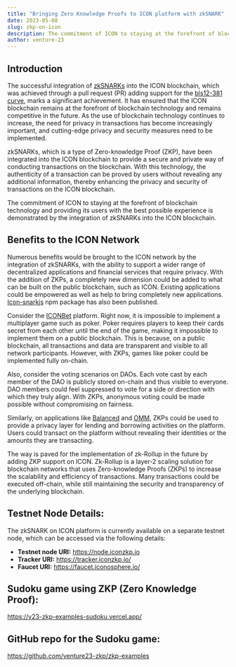 ```yaml
---
title: "Bringing Zero Knowledge Proofs to ICON platform with zkSNARK"
date: 2023-05-08
slug: zkp-on-icon
description: The commitment of ICON to staying at the forefront of blockchain technology and providing its users with the best possible experience is demonstrated by the integration of zkSNARKs into the ICON blockchain.
author: venture-23
---
```

## Introduction
The successful integration of [zkSNARKs](https://z.cash/technology/zksnarks/) into the ICON blockchain, which was achieved through a pull request (PR) adding support for the [bls12-381 curve](https://github.com/icon-project/goloop/pull/151), marks a significant achievement. It has ensured that the ICON blockchain remains at the forefront of blockchain technology and remains competitive in the future. As the use of blockchain technology continues to increase, the need for privacy in transactions has become increasingly important, and cutting-edge privacy and security measures need to be implemented.

zkSNARKs, which is a type of Zero-knowledge Proof (ZKP), have been integrated into the ICON blockchain to provide a secure and private way of conducting transactions on the blockchain. With this technology, the authenticity of a transaction can be proved by users without revealing any additional information, thereby enhancing the privacy and security of transactions on the ICON blockchain.

The commitment of ICON to staying at the forefront of blockchain technology and providing its users with the best possible experience is demonstrated by the integration of zkSNARKs into the ICON blockchain.

## Benefits to the ICON Network
Numerous benefits would be brought to the ICON network by the integration of zkSNARKs, with the ability to support a wider range of decentralized applications and financial services that require privacy. With the addition of ZKPs, a completely new dimension could be added to what can be built on the public blockchain, such as ICON. Existing applications could be empowered as well as help to bring completely new applications. [Icon-snarkjs](https://www.npmjs.com/package/icon-snarkjs?activeTab=readme) npm package has also been published.

Consider the [ICONBet](https://iconbet.io/) platform. Right now, it is impossible to implement a multiplayer game such as poker. Poker requires players to keep their cards secret from each other until the end of the game, making it impossible to implement them on a public blockchain. This is because, on a public blockchain, all transactions and data are transparent and visible to all network participants. However, with ZKPs, games like poker could be implemented fully on-chain.

Also, consider the voting scenarios on DAOs. Each vote cast by each member of the DAO is publicly stored on-chain and thus visible to everyone. DAO members could feel suppressed to vote for a side or direction with which they truly align. With ZKPs, anonymous voting could be made possible without compromising on fairness.

Similarly, on applications like [Balanced](https://balanced.network/) and [OMM](https://omm.finance/), ZKPs could be used to provide a privacy layer for lending and borrowing activities on the platform. Users could transact on the platform without revealing their identities or the amounts they are transacting.

The way is paved for the implementation of zk-Rollup in the future by adding ZKP support on ICON. Zk-Rollup is a layer-2 scaling solution for blockchain networks that uses Zero-knowledge Proofs (ZKPs) to increase the scalability and efficiency of transactions. Many transactions could be executed off-chain, while still maintaining the security and transparency of the underlying blockchain.

## Testnet Node Details:
The zkSNARK on ICON platform is currently available on a separate testnet node, which can be accessed via the following details:

* **Testnet node URI:** https://node.iconzkp.io
* **Tracker URI:** https://tracker.iconzkp.io/
* **Faucet URI:** https://faucet.iconosphere.io/

## Sudoku game using ZKP (Zero Knowledge Proof):
https://v23-zkp-examples-sudoku.vercel.app/

## GitHub repo for the Sudoku game:
https://github.com/venture23-zkp/zkp-examples